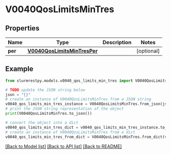 # V0040QosLimitsMinTres


## Properties

Name | Type | Description | Notes
------------ | ------------- | ------------- | -------------
**per** | [**V0040QosLimitsMinTresPer**](V0040QosLimitsMinTresPer.md) |  | [optional]

## Example

```python
from slurmrestpy.models.v0040_qos_limits_min_tres import V0040QosLimitsMinTres

# TODO update the JSON string below
json = "{}"
# create an instance of V0040QosLimitsMinTres from a JSON string
v0040_qos_limits_min_tres_instance = V0040QosLimitsMinTres.from_json(json)
# print the JSON string representation of the object
print(V0040QosLimitsMinTres.to_json())

# convert the object into a dict
v0040_qos_limits_min_tres_dict = v0040_qos_limits_min_tres_instance.to_dict()
# create an instance of V0040QosLimitsMinTres from a dict
v0040_qos_limits_min_tres_from_dict = V0040QosLimitsMinTres.from_dict(v0040_qos_limits_min_tres_dict)
```
[[Back to Model list]](../README.md#documentation-for-models) [[Back to API list]](../README.md#documentation-for-api-endpoints) [[Back to README]](../README.md)


